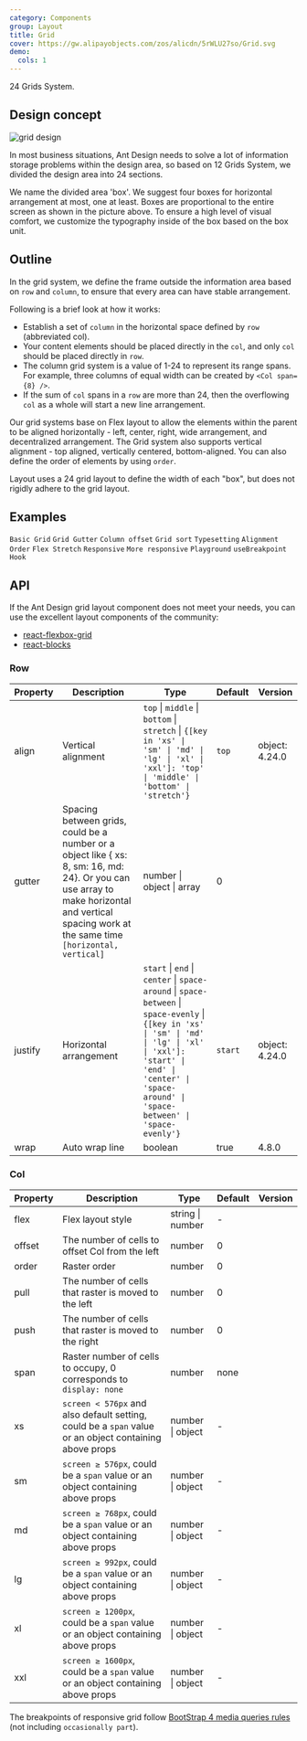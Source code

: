 ```yaml
---
category: Components
group: Layout
title: Grid
cover: https://gw.alipayobjects.com/zos/alicdn/5rWLU27so/Grid.svg
demo:
  cols: 1
---
```


24 Grids System.

## Design concept

<div class="grid-demo">
  <img src="https://gw.alipayobjects.com/zos/bmw-prod/9189c9ef-c601-40dc-9960-c11dbb681888.svg" alt="grid design" />
</div>

In most business situations, Ant Design needs to solve a lot of information storage problems within the design area, so based on 12 Grids System, we divided the design area into 24 sections.

We name the divided area 'box'. We suggest four boxes for horizontal arrangement at most, one at least. Boxes are proportional to the entire screen as shown in the picture above. To ensure a high level of visual comfort, we customize the typography inside of the box based on the box unit.

## Outline

In the grid system, we define the frame outside the information area based on `row` and `column`, to ensure that every area can have stable arrangement.

Following is a brief look at how it works:

- Establish a set of `column` in the horizontal space defined by `row` (abbreviated col).
- Your content elements should be placed directly in the `col`, and only `col` should be placed directly in `row`.
- The column grid system is a value of 1-24 to represent its range spans. For example, three columns of equal width can be created by `<Col span={8} />`.
- If the sum of `col` spans in a `row` are more than 24, then the overflowing `col` as a whole will start a new line arrangement.

Our grid systems base on Flex layout to allow the elements within the parent to be aligned horizontally - left, center, right, wide arrangement, and decentralized arrangement. The Grid system also supports vertical alignment - top aligned, vertically centered, bottom-aligned. You can also define the order of elements by using `order`.

Layout uses a 24 grid layout to define the width of each "box", but does not rigidly adhere to the grid layout.

## Examples

<code src="./demo/basic.tsx">Basic Grid</code>
<code src="./demo/gutter.tsx">Grid Gutter</code>
<code src="./demo/offset.tsx">Column offset</code>
<code src="./demo/sort.tsx">Grid sort</code>
<code src="./demo/flex.tsx">Typesetting</code>
<code src="./demo/flex-align.tsx">Alignment</code>
<code src="./demo/flex-order.tsx">Order</code>
<code src="./demo/flex-stretch.tsx">Flex Stretch</code>
<code src="./demo/responsive.tsx">Responsive</code>
<code src="./demo/responsive-more.tsx">More responsive</code>
<code src="./demo/playground.tsx">Playground</code>
<code src="./demo/useBreakpoint.tsx">useBreakpoint Hook</code>

## API

If the Ant Design grid layout component does not meet your needs, you can use the excellent layout components of the community:

- [react-flexbox-grid](http://roylee0704.github.io/react-flexbox-grid/)
- [react-blocks](https://github.com/whoisandy/react-blocks/)

### Row

| Property | Description                                                                                                                                                                                     | Type                                                                                                                                                                                                                                   | Default | Version        |
| -------- | ----------------------------------------------------------------------------------------------------------------------------------------------------------------------------------------------- | -------------------------------------------------------------------------------------------------------------------------------------------------------------------------------------------------------------------------------------- | ------- | -------------- |
| align    | Vertical alignment                                                                                                                                                                              | `top` \| `middle` \| `bottom` \| `stretch` \| `{[key in 'xs' \| 'sm' \| 'md' \| 'lg' \| 'xl' \| 'xxl']: 'top' \| 'middle' \| 'bottom' \| 'stretch'}`                                                                                   | `top`   | object: 4.24.0 |
| gutter   | Spacing between grids, could be a number or a object like { xs: 8, sm: 16, md: 24}. Or you can use array to make horizontal and vertical spacing work at the same time `[horizontal, vertical]` | number \| object \| array                                                                                                                                                                                                              | 0       |                |
| justify  | Horizontal arrangement                                                                                                                                                                          | `start` \| `end` \| `center` \| `space-around` \| `space-between` \| `space-evenly` \| `{[key in 'xs' \| 'sm' \| 'md' \| 'lg' \| 'xl' \| 'xxl']: 'start' \| 'end' \| 'center' \| 'space-around' \| 'space-between' \| 'space-evenly'}` | `start` | object: 4.24.0 |
| wrap     | Auto wrap line                                                                                                                                                                                  | boolean                                                                                                                                                                                                                                | true    | 4.8.0          |

### Col

| Property | Description                                                                                            | Type             | Default | Version |
| -------- | ------------------------------------------------------------------------------------------------------ | ---------------- | ------- | ------- |
| flex     | Flex layout style                                                                                      | string \| number | -       |         |
| offset   | The number of cells to offset Col from the left                                                        | number           | 0       |         |
| order    | Raster order                                                                                           | number           | 0       |         |
| pull     | The number of cells that raster is moved to the left                                                   | number           | 0       |         |
| push     | The number of cells that raster is moved to the right                                                  | number           | 0       |         |
| span     | Raster number of cells to occupy, 0 corresponds to `display: none`                                     | number           | none    |         |
| xs       | `screen < 576px` and also default setting, could be a `span` value or an object containing above props | number \| object | -       |         |
| sm       | `screen ≥ 576px`, could be a `span` value or an object containing above props                          | number \| object | -       |         |
| md       | `screen ≥ 768px`, could be a `span` value or an object containing above props                          | number \| object | -       |         |
| lg       | `screen ≥ 992px`, could be a `span` value or an object containing above props                          | number \| object | -       |         |
| xl       | `screen ≥ 1200px`, could be a `span` value or an object containing above props                         | number \| object | -       |         |
| xxl      | `screen ≥ 1600px`, could be a `span` value or an object containing above props                         | number \| object | -       |         |

The breakpoints of responsive grid follow [BootStrap 4 media queries rules](https://getbootstrap.com/docs/4.0/layout/overview/#responsive-breakpoints) (not including `occasionally part`).

<style>
  [data-theme="dark"] #components-grid-demo-playground pre {
    background: rgba(255,255,255,0.8);
    color: rgba(255,255,255,.65);
  }
</style>
